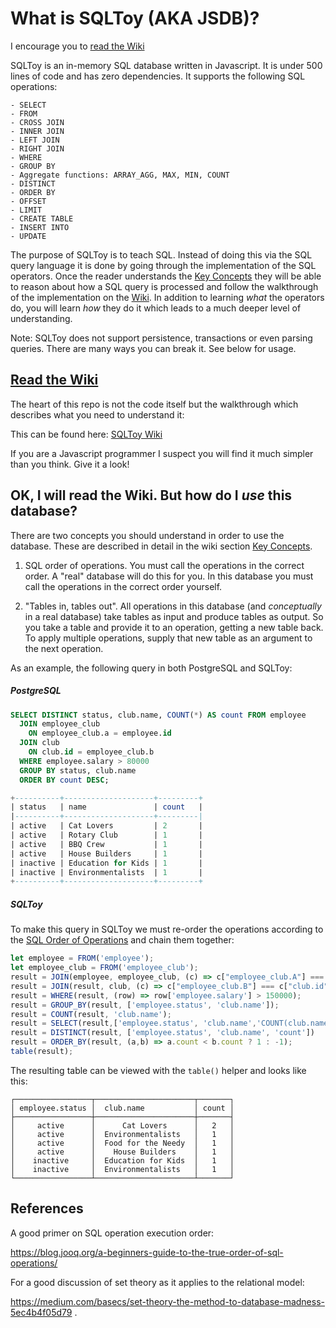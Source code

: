 # What is SQLToy (AKA JSDB)?

I encourage you to [read the Wiki](https://github.com/weinberg/SQLToy/wiki)

SQLToy is an in-memory SQL database written in Javascript. It is under 500 lines of code and has zero dependencies. It supports the following SQL operations:

    - SELECT
    - FROM
    - CROSS JOIN
    - INNER JOIN
    - LEFT JOIN
    - RIGHT JOIN
    - WHERE
    - GROUP BY
    - Aggregate functions: ARRAY_AGG, MAX, MIN, COUNT
    - DISTINCT
    - ORDER BY
    - OFFSET
    - LIMIT
    - CREATE TABLE
    - INSERT INTO
    - UPDATE

The purpose of SQLToy is to teach SQL. Instead of doing this via the SQL query language it is done by going through the implementation of the SQL operators. Once the reader understands the [Key Concepts](https://github.com/weinberg/SQLToy/wiki/Two-Key-Concepts) they will be able to reason about how a SQL query is processed and follow the walkthrough of the implementation on the [Wiki](https://github.com/weinberg/SQLToy/wiki). In addition to learning _what_ the operators do, you will learn _how_ they do it which leads to a much deeper level of understanding.

Note: SQLToy does not support persistence, transactions or even parsing queries. There are many ways you can break it. See below for usage.

## [Read the Wiki](https://github.com/weinberg/SQLToy/wiki)

The heart of this repo is not the code itself but the walkthrough which describes what you need to understand it:

This can be found here: [SQLToy Wiki](https://github.com/weinberg/SQLToy/wiki)

If you are a Javascript programmer I suspect you will find it much simpler than you think. Give it a look!

## OK, I will read the Wiki. But how do I _use_ this database?

There are two concepts you should understand in order to use the database. These are described in detail in the wiki section [Key Concepts](https://github.com/weinberg/SQLToy/wiki/Two-Key-Concepts).

1. SQL order of operations. You must call the operations in the correct order. A "real" database will do this for you. In this database you must call the operations in the correct order yourself.

2. "Tables in, tables out". All operations in this database (and _conceptually_ in a real database) take tables as input and produce tables as output. So you take a table and provide it to an operation, getting a new table back.  To apply multiple operations, supply that new table as an argument to the next operation.

As an example, the following query in both PostgreSQL and SQLToy:

##### PostgreSQL
```SQL
SELECT DISTINCT status, club.name, COUNT(*) AS count FROM employee
  JOIN employee_club 
    ON employee_club.a = employee.id
  JOIN club
    ON club.id = employee_club.b
  WHERE employee.salary > 80000
  GROUP BY status, club.name
  ORDER BY count DESC;

+----------+--------------------+---------+
| status   | name               | count   |
|----------+--------------------+---------|
| active   | Cat Lovers         | 2       |
| active   | Rotary Club        | 1       |
| active   | BBQ Crew           | 1       |
| active   | House Builders     | 1       |
| inactive | Education for Kids | 1       |
| inactive | Environmentalists  | 1       |
+----------+--------------------+---------+
```

##### SQLToy

To make this query in SQLToy we must re-order the operations according to the [SQL Order of Operations](https://github.com/weinberg/SQLToy/wiki/Two-Key-Concepts) and chain them together:

```javascript
let employee = FROM('employee');
let employee_club = FROM('employee_club');
result = JOIN(employee, employee_club, (c) => c["employee_club.A"] === c["employee.id"]);
result = JOIN(result, club, (c) => c["employee_club.B"] === c["club.id"] );
result = WHERE(result, (row) => row['employee.salary'] > 150000);
result = GROUP_BY(result, ['employee.status', 'club.name']);
result = COUNT(result, 'club.name');
result = SELECT(result,['employee.status', 'club.name','COUNT(club.name)'],{'COUNT(club.name)': 'count'})
result = DISTINCT(result, ['employee.status', 'club.name', 'count'])
result = ORDER_BY(result, (a,b) => a.count < b.count ? 1 : -1);
table(result);
```

The resulting table can be viewed with the `table()` helper and looks like this:

```
┌─────────────────┬──────────────────────┬───────┐
│ employee.status │  club.name           │ count │
├─────────────────┼──────────────────────┼───────┤
│     active      │      Cat Lovers      │   2   │
│     active      │  Environmentalists   │   1   │
│     active      │  Food for the Needy  │   1   │
│     active      │    House Builders    │   1   │
│    inactive     │  Education for Kids  │   1   │
│    inactive     │  Environmentalists   │   1   │
└─────────────────┴──────────────────────┴───────┘
```

## References

A good primer on SQL operation execution order:

https://blog.jooq.org/a-beginners-guide-to-the-true-order-of-sql-operations/

For a good discussion of set theory as it applies to the relational model:

https://medium.com/basecs/set-theory-the-method-to-database-madness-5ec4b4f05d79 .

